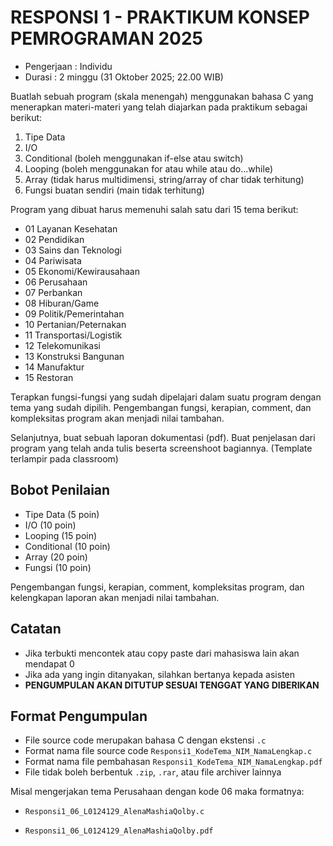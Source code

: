 # RESPONSI 1 - PRAKTIKUM KONSEP PEMROGRAMAN 2025

- Pengerjaan : Individu
- Durasi : 2 minggu (31 Oktober 2025; 22.00 WIB)

Buatlah sebuah program (skala menengah) menggunakan bahasa C yang menerapkan materi-materi yang telah diajarkan pada praktikum sebagai berikut:
1. Tipe Data
2. I/O
3. Conditional (boleh menggunakan if-else atau switch)
4. Looping (boleh menggunakan for atau while atau do...while)
5. Array (tidak harus multidimensi, string/array of char tidak terhitung)
6. Fungsi buatan sendiri (main tidak terhitung)

Program yang dibuat harus memenuhi salah satu dari 15 tema berikut:

- 01 Layanan Kesehatan
- 02 Pendidikan
- 03 Sains dan Teknologi
- 04 Pariwisata
- 05 Ekonomi/Kewirausahaan
- 06 Perusahaan
- 07 Perbankan
- 08 Hiburan/Game
- 09 Politik/Pemerintahan
- 10 Pertanian/Peternakan
- 11 Transportasi/Logistik
- 12 Telekomunikasi
- 13 Konstruksi Bangunan
- 14 Manufaktur
- 15 Restoran

Terapkan fungsi-fungsi yang sudah dipelajari dalam suatu program dengan tema yang sudah dipilih. Pengembangan fungsi, kerapian, comment, dan kompleksitas program akan menjadi nilai tambahan.

Selanjutnya, buat sebuah laporan dokumentasi (pdf). Buat penjelasan dari program yang telah anda tulis beserta screenshoot bagiannya. (Template terlampir pada classroom)


## Bobot Penilaian

- Tipe Data (5 poin)
- I/O (10 poin)
- Looping (15 poin)
- Conditional (10 poin)
- Array (20 poin)
- Fungsi (10 poin)

Pengembangan fungsi, kerapian, comment, kompleksitas program, dan kelengkapan laporan akan menjadi nilai tambahan.

## Catatan

- Jika terbukti mencontek atau copy paste dari mahasiswa lain akan mendapat 0
- Jika ada yang ingin ditanyakan, silahkan bertanya kepada asisten
- **PENGUMPULAN AKAN DITUTUP SESUAI TENGGAT YANG DIBERIKAN**


## Format Pengumpulan

- File source code merupakan bahasa C dengan ekstensi `.c`
- Format nama file source code `Responsi1_KodeTema_NIM_NamaLengkap.c`
- Format nama file pembahasan `Responsi1_KodeTema_NIM_NamaLengkap.pdf`
- File tidak boleh berbentuk `.zip`, `.rar`, atau file archiver lainnya

Misal mengerjakan tema Perusahaan dengan kode 06 maka formatnya:

- `Responsi1_06_L0124129_AlenaMashiaQolby.c`

- `Responsi1_06_L0124129_AlenaMashiaQolby.pdf`